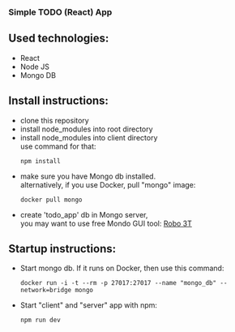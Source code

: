 ### Simple TODO (React) App

## Used technologies:
- React
- Node JS
- Mongo DB

## Install instructions:
- clone this repository
- install node_modules into root directory
- install node_modules into client directory\
	use command for that:
	```
	npm install
	```
- make sure you have Mongo db installed.\
	alternatively, if you use Docker, pull "mongo" image:
	```
	docker pull mongo
	```
- create 'todo_app' db in Mongo server,\
  you may want to use free Mondo GUI tool: [Robo 3T](https://robomongo.org/download)
  
## Startup instructions:
- Start mongo db. If it runs on Docker, then use this command:
	```
	docker run -i -t --rm -p 27017:27017 --name "mongo_db" --network=bridge mongo
	```
- Start "client" and "server" app with npm:
	```
	npm run dev
	```